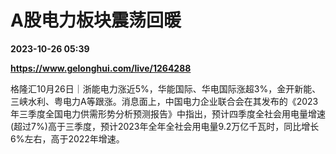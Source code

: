 # A股电力板块震荡回暖

**2023-10-26 05:39**

**https://www.gelonghui.com/live/1264288**

格隆汇10月26日｜浙能电力涨近5%，华能国际、华电国际涨超3%，金开新能、三峡水利、粤电力A等跟涨。消息面上，中国电力企业联合会在其发布的《2023年三季度全国电力供需形势分析预测报告》中指出，预计四季度全社会用电量增速(超过7%)高于三季度，预计2023年全年全社会用电量9.2万亿千瓦时，同比增长6%左右，高于2022年增速。